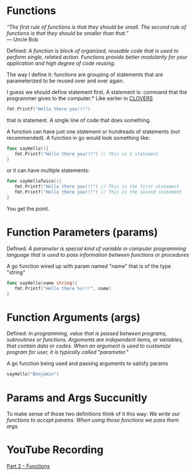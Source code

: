 # Functions
*“The first rule of functions is that they should be small. The second rule of functions is that they should be smaller than that.”*
<br />— Uncle Bob 

Defined: *A function is block of organized, reusable code that is used to perform single, related action. Functions provide better modularity for your application and high degree of code reusing.*

The way I define it: functions are grouping of statements that are parameterized to be reused over and over again. 

I guess we should define statement first. A statement is:  command that the programmer gives to the computer.* Like earlier in [CLOVERS](../CLOVERS)
```go
fmt.Printf("Hello there you!!!")
```
that is statement. A single line of code that does something.

A function can have just one statement or hundreads of statements (not recommended). A function in go would look something like:
```go
func sayHello(){
   fmt.Printf("Hello there you!!!") // This is 1 statement
}
```
or it can have multiple statements:
```go
func sayHelloTwice(){
   fmt.Printf("Hello there you!!!") // This is the first statement
   fmt.Printf("Hello there you!!!") // This is the second statement
}
```
You get the point.

# Function Parameters (params)
Defined: *A parameter is special kind of variable in computer programming language that is used to pass information between functions or procedures*

A go function wired up with param named "name" that is of the type "string"
```go
func sayHello(name string){
   fmt.Printf("Hello there %s!!!", name)  
}
```

# Function Arguments (args)
Defined: *In programming, value that is passed between programs, subroutines or functions. Arguments are independent items, or variables, that contain data or codes. When an argument is used to customize program for user, it is typically called "parameter."*

A go function being used and passing arguments to satisfy params
```go
sayHello("Benjamin")
```

# Params and Args Succunitly
To make sense of those two definitions think of it this way: *We write our functions to accept params. When using those functions we pass them args.*

# YouTube Recording
[Part 2 - Functions](https://www.youtube.com/watch?v=9tppHGudMBo&feature=youtu.be)
